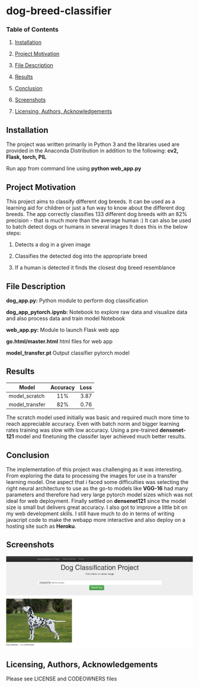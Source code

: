 # dog-breed-classifier

### Table of Contents

1. [Installation](#install)

2. [Project Motivation](#motive)

3. [File Description](#desc)

4. [Results](#rslt_table)

5. [Conclusion](#conc)

6. [Screenshots](#rslts)

7. [Licensing, Authors, Acknowledgements](#ack)

<a name="install"></a>
## Installation
The project was written primarily in Python 3  and the libraries used are provided in the Anaconda Distribution in addition to the following:
**cv2,
Flask, 
torch,
PIL**

Run app from command line using **python web_app.py**


<a name="motive"></a>
## Project Motivation
This project aims to classify different dog breeds. It can be used as a learning aid for children or just a fun way to know about the different dog breeds.
The app correctly classifies 133 different dog breeds with an 82% precision - that is much more than the average human :)
It can also be used to batch detect dogs or humans in several images
It does this in the below steps:

  1. Detects a dog in a given image
  
  2. Classifies the detected dog into the appropriate breed
  
  3. If a human is detected it finds the closest dog breed resemblance 

<a name="desc"></a>
## File Description
**dog_app.py:** Python module to perform dog classification

**dog_app_pytorch.ipynb:** Notebook to explore raw data and visualize data and also process data and train model Notebook

**web_app.py:** Module to launch Flask web app

**go.html/master.html** html files for web app

**model_transfer.pt** Output classifier pytorch model


<a name="rslt_table"></a>
## Results

| Model           | Accuracy      | Loss   |
| -------------   |:-------------:| -----: |
| model_scratch   |     11%       |  3.87  |
| model_transfer  |     82%       |  0.76  |

The scratch model used initially was basic and required much more time to reach appreciable accuracy.
Even with batch norm and bigger learning rates training was slow with low accuracy.
Using a pre-trained **densenet-121** model and finetuning the classifer layer achieved much better results.


<a name="conc"></a>
## Conclusion

The implementation of this project was challenging as it was interesting.
From exploring the data to processing the images for use in a transfer learning model.
One aspect that i faced some difficulties was selecting the right neural architecture to use as the go-to models like **VGG-16** had many parameters and therefore had very large pytorch model sizes which was not ideal for web deployment.
Finally settled on **densenet121** since the model size is small but delivers great accuracy.
I also got to improve a little bit on my web development skills. I still have much to do in terms of writing javacript code to make the webapp more interactive and also deploy on a hosting site such as **Heroku**.

<a name="rslts"></a>
## Screenshots
![result](screenshots/dog_app.PNG)

<a name="ack"></a>
## Licensing, Authors, Acknowledgements
Please see  LICENSE and CODEOWNERS files

